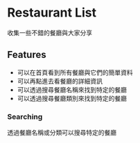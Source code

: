 # Restaurant List
收集一些不錯的餐廳與大家分享

## Features
- 可以在首頁看到所有餐廳與它們的簡單資料
- 可以再點進去看餐廳的詳細資訊
- 可以透過搜尋餐廳名稱來找到特定的餐廳
- 可以透過搜尋餐廳類別來找到特定的餐廳

### Searching
透過餐廳名稱或分類可以搜尋特定的餐廳


